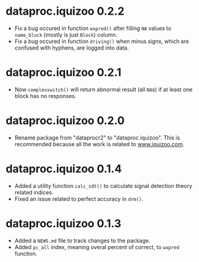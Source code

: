 # dataproc.iquizoo 0.2.2

* Fix a bug occured in function `wxpred()` after filling `NA` values to `name_block` (mostly is just `Block`) column.
* Fix a bug occured in function `driving()` when minus signs, which are confused with hyphens, are logged into data.

# dataproc.iquizoo 0.2.1

* Now `complexswitch()` will return abnormal result (all `NA`s) if at least one block has no responses.

# dataproc.iquizoo 0.2.0

* Rename package from "dataprocr2" to "dataproc.iquizoo". This is recommended because all the work is related to www.iquizoo.com.

# dataproc.iquizoo 0.1.4

* Added a utility function `calc_sdt()` to calculate signal detection theory related indices.
* Fixed an issue related to perfect accuracy in `drm()`.

# dataproc.iquizoo 0.1.3

* Added a `NEWS.md` file to track changes to the package.
* Added `pc_all` index, meaning overal percent of correct, to `wxpred` function.

